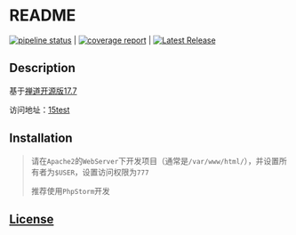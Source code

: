# README

[![pipeline status](http://121.89.178.134/15-test-group/zentaopms/badges/main/pipeline.svg)](http://121.89.178.134/15-test-group/zentaopms/-/commits/main) |
[![coverage report](http://121.89.178.134/15-test-group/zentaopms/badges/main/coverage.svg)](http://121.89.178.134/15-test-group/zentaopms/-/commits/main) |
[![Latest Release](http://121.89.178.134/15-test-group/zentaopms/-/badges/release.svg)](http://121.89.178.134/15-test-group/zentaopms/-/releases)

## Description

基于[禅道开源版17.7](https://www.zentao.net/dynamic/zentaopms17.7-81744.html)

访问地址：[15test](http://123.57.214.35:50000/product/zentaopms/www/index.php)

## Installation

> 请在`Apache2`的`WebServer`下开发项目（通常是`/var/www/html/`），并设置所有者为`$USER`，设置访问权限为`777`
>
> 推荐使用`PhpStorm`开发

## [License](https://gitee.com/wwccss/zentaopms/blob/master/COPYING)
